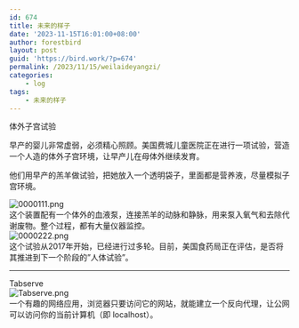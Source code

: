 ```yaml
---
id: 674
title: 未来的样子
date: '2023-11-15T16:01:00+08:00'
author: forestbird
layout: post
guid: 'https://bird.work/?p=674'
permalink: /2023/11/15/weilaideyangzi/
categories:
    - log
tags:
    - 未来的样子
---
```


体外子宫试验

早产的婴儿非常虚弱，必须精心照顾。美国费城儿童医院正在进行一项试验，营造一个人造的体外子宫环境，让早产儿在母体外继续发育。

他们用早产的羔羊做试验，把她放入一个透明袋子，里面都是营养液，尽量模拟子宫环境。

![0000111.png](https://bird.work/usr/uploads/2023/11/2296895326.png "0000111.png")  
这个装置配有一个体外的血液泵，连接羔羊的动脉和静脉，用来泵入氧气和去除代谢废物。整个过程，都有大量仪器监控。  
![0000222.png](https://bird.work/usr/uploads/2023/11/1662462685.png "0000222.png")  
这个试验从2017年开始，已经进行过多轮。目前，美国食药局正在评估，是否将其推进到下一个阶段的”人体试验”。

---

Tabserve  
![Tabserve.png](https://bird.work/usr/uploads/2023/11/4178506932.png "Tabserve.png")  
一个有趣的网络应用，浏览器只要访问它的网站，就能建立一个反向代理，让公网可以访问你的当前计算机（即 localhost）。